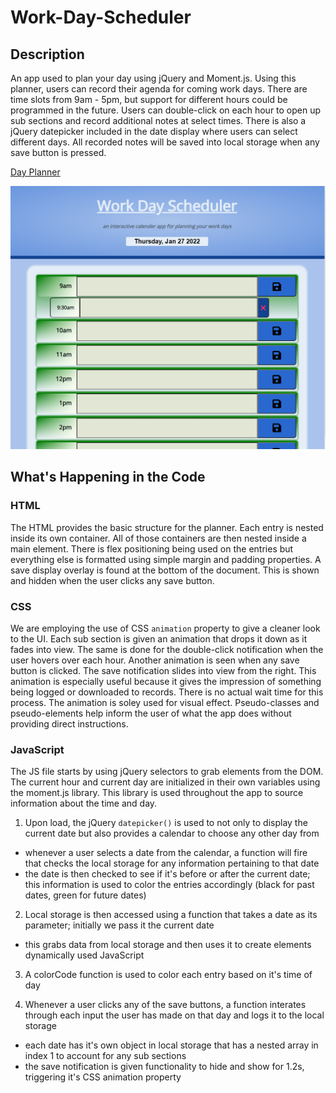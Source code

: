 # Work-Day-Scheduler

## Description

An app used to plan your day using jQuery and Moment.js. Using this planner, users can record their agenda for coming work days. There are time slots from 9am - 5pm, but support for different hours could be programmed in the future. Users can double-click on each hour to open up sub sections and record additional notes at select times. There is also a jQuery datepicker included in the date display where users can select different days. All recorded notes will be saved into local storage when any save button is pressed.

[Day Planner](https://maxfrank13.github.io/Work-Day-Scheduler/)

![Picture of Day Planner](https://github.com/MaxFrank13/Work-Day-Scheduler/blob/main/assets/app-photo.png)

## What's Happening in the Code

### HTML

The HTML provides the basic structure for the planner. Each entry is nested inside its own container. All of those containers are then nested inside a main element. There is flex positioning being used on the entries but everything else is formatted using simple margin and padding properties. A save display overlay is found at the bottom of the document. This is shown and hidden when the user clicks any save button.

### CSS

We are employing the use of CSS `animation` property to give a cleaner look to the UI. Each sub section is given an animation that drops it down as it fades into view. The same is done for the double-click notification when the user hovers over each hour. Another animation is seen when any save button is clicked. The save notification slides into view from the right. This animation is especially useful because it gives the impression of something being logged or downloaded to records. There is no actual wait time for this process. The animation is soley used for visual effect. Pseudo-classes and pseudo-elements help inform the user of what the app does without providing direct instructions.

### JavaScript

The JS file starts by using jQuery selectors to grab elements from the DOM. The current hour and current day are initialized in their own variables using the moment.js library. This library is used throughout the app to source information about the time and day.

1. Upon load, the jQuery `datepicker()` is used to not only to display the current date but also provides a calendar to choose any other day from
  - whenever a user selects a date from the calendar, a function will fire that checks the local storage for any information pertaining to that date
  - the date is then checked to see if it's before or after the current date; this information is used to color the entries accordingly (black for past dates, green for future dates)

2. Local storage is then accessed using a function that takes a date as its parameter; initially we pass it the current date
  - this grabs data from local storage and then uses it to create elements dynamically used JavaScript

3. A colorCode function is used to color each entry based on it's time of day

4. Whenever a user clicks any of the save buttons, a function interates through each input the user has made on that day and logs it to the local storage
  - each date has it's own object in local storage that has a nested array in index 1 to account for any sub sections
  - the save notification is given functionality to hide and show for 1.2s, triggering it's CSS animation property